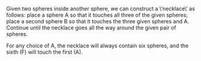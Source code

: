 Given two spheres inside another sphere, we can construct a
\\'necklace\\' as follows: place a sphere A so that it touches all three
of the given spheres; place a second sphere B so that it touches the
three given spheres and A. Continue until the necklace goes all the way
around the given pair of spheres.

For any choice of A, the necklace will always contain six spheres, and
the sixth (F) will touch the first (A).
